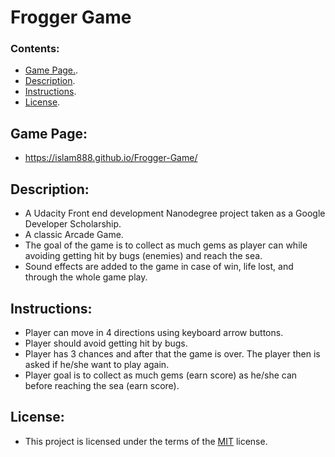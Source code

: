 # Frogger Game

### Contents:

- [Game Page.](#game-page).
- [Description](#description).
- [Instructions](#instructions).
- [License](#license).



## Game Page:
- https://islam888.github.io/Frogger-Game/


## Description:

- A Udacity Front end development Nanodegree project taken as a Google Developer Scholarship.
- A classic Arcade Game.
- The goal of the game is to collect as much gems as player can while avoiding getting hit by bugs (enemies) and reach the sea.
- Sound effects are added to the game in case of win, life lost, and through the whole game play.


## Instructions:

- Player can move in 4 directions using keyboard arrow buttons.
- Player should avoid getting hit by bugs.
- Player has 3 chances and after that the game is over. The player then is asked if he/she want to play again.
- Player goal is to collect as much gems (earn score) as he/she can before reaching the sea (earn score).


## License:

- This project is licensed under the terms of the [MIT](https://choosealicense.com/licenses/mit/) license.
